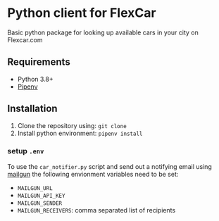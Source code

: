 # Python client for FlexCar
Basic python package for looking up available cars in your city on Flexcar.com

## Requirements
* Python 3.8+
* [Pipenv](https://github.com/pypa/pipenv)

## Installation
1. Clone the repository using: `git clone`
1. Install python environment: `pipenv install`

### setup `.env`
To use the `car_notifier.py` script and send out a notifying email using [mailgun](https://www.mailgun.com) the following envionment variables need to be set:
* `MAILGUN_URL`
* `MAILGUN_API_KEY`
* `MAILGUN_SENDER`
* `MAILGUN_RECEIVERS`: comma separated list of recipients
